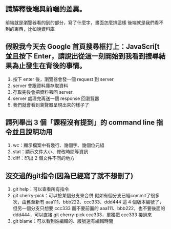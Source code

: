 ## 請解釋後端與前端的差異。
前端就是瀏覽器看的到的部分，寫了什麼字，畫面怎麼排這樣
後端就是我們看不到的東西，比如說資料庫

## 假設我今天去 Google 首頁搜尋框打上：JavaScri[t 並且按下 Enter，請說出從這一刻開始到我看到搜尋結果為止發生在背後的事情。
1. 按下 enter 後，瀏覽器會發一個 request 到 server
2. server 會跟資料庫存取資料
3. 存取完後會把資料丟回 server
4. server 處理完再送一個 response 回瀏覽器
5. 我們就會看到瀏覽器呈現出來的樣子了

## 請列舉出 3 個「課程沒有提到」的 command line 指令並且說明功用
1. wc：顯示檔案中有幾行、幾個字、幾個位元組
2. stat：顯示文件大小、修改時間等資訊
3. diff：印出 2 個文件不同的地方


## 沒交過的git指令(因為已經寫了就不想刪了)
1. git help：可以查看所有指令
2. git cherry-pick：可以撿某個分支來合併
  假如有個分支已經commit了很多次，由舊至新有 aaa111、bbb222、ccc333、ddd444 這 4 個版本編號了，但另一個分支只想要 ccc333 而不要前面的 aaa111、bbb222，也不要後面的 ddd444，可以直接 git cherry-pick ccc333，單獨把 ccc333 接過來
3. git blame：可以看到誰編輯的、版號還有編輯時間




